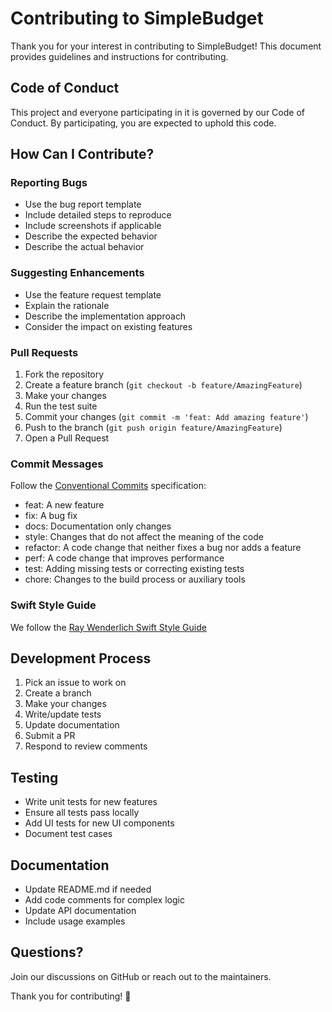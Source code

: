 # Contributing to SimpleBudget

Thank you for your interest in contributing to SimpleBudget! This document provides guidelines and instructions for contributing.

## Code of Conduct

This project and everyone participating in it is governed by our Code of Conduct. By participating, you are expected to uphold this code.

## How Can I Contribute?

### Reporting Bugs

- Use the bug report template
- Include detailed steps to reproduce
- Include screenshots if applicable
- Describe the expected behavior
- Describe the actual behavior

### Suggesting Enhancements

- Use the feature request template
- Explain the rationale
- Describe the implementation approach
- Consider the impact on existing features

### Pull Requests

1. Fork the repository
2. Create a feature branch (`git checkout -b feature/AmazingFeature`)
3. Make your changes
4. Run the test suite
5. Commit your changes (`git commit -m 'feat: Add amazing feature'`)
6. Push to the branch (`git push origin feature/AmazingFeature`)
7. Open a Pull Request

### Commit Messages

Follow the [Conventional Commits](https://www.conventionalcommits.org/) specification:

- feat: A new feature
- fix: A bug fix
- docs: Documentation only changes
- style: Changes that do not affect the meaning of the code
- refactor: A code change that neither fixes a bug nor adds a feature
- perf: A code change that improves performance
- test: Adding missing tests or correcting existing tests
- chore: Changes to the build process or auxiliary tools

### Swift Style Guide

We follow the [Ray Wenderlich Swift Style Guide](https://github.com/raywenderlich/swift-style-guide)

## Development Process

1. Pick an issue to work on
2. Create a branch
3. Make your changes
4. Write/update tests
5. Update documentation
6. Submit a PR
7. Respond to review comments

## Testing

- Write unit tests for new features
- Ensure all tests pass locally
- Add UI tests for new UI components
- Document test cases

## Documentation

- Update README.md if needed
- Add code comments for complex logic
- Update API documentation
- Include usage examples

## Questions?

Join our discussions on GitHub or reach out to the maintainers.

Thank you for contributing! 🚀
